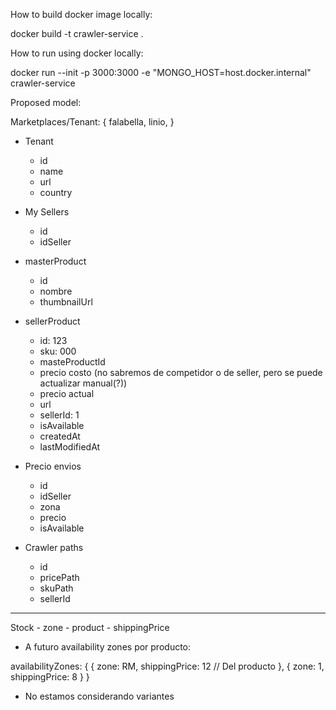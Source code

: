 How to build docker image locally:

docker build -t crawler-service .

How to run using docker locally:

docker run --init -p 3000:3000 -e "MONGO_HOST=host.docker.internal" crawler-service




Proposed model:

Marketplaces/Tenant: {
    falabella,
    linio,
}

- Tenant
    - id
    - name
    - url
    - country

- My Sellers
    - id
    - idSeller

- masterProduct
    - id
    - nombre
    - thumbnailUrl

- sellerProduct
    - id: 123
    - sku: 000
    - masteProductId
    - precio costo (no sabremos de competidor o de seller, pero se puede actualizar manual(?))
    - precio actual
    - url
    - sellerId: 1
    - isAvailable
    - createdAt
    - lastModifiedAt

- Precio envios
    - id
    - idSeller
    - zona
    - precio
    - isAvailable

- Crawler paths
    - id
    - pricePath
    - skuPath
    - sellerId

---

Stock - zone - product - shippingPrice

- A futuro availability zones por producto:

availabilityZones: {
    {
        zone: RM,
        shippingPrice: 12 // Del producto
    },
    {
        zone: 1,
        shippingPrice: 8
    }
}

- No estamos considerando variantes